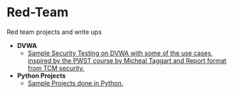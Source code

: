 # Red-Team
Red team projects and write ups

- <b>DVWA</b>
    - [Sample Security Testing on DVWA with some of the use cases, inspired by the PWST course by Micheal Taggart and Report format from TCM security.](https://github.com/kairos-diem/Red-Team/tree/main/DVWA)
- <b>Python Projects</b>
    - [Sample Projects done in Python.](https://github.com/kairos-diem/Red-Team/tree/main/Python_Projects)
